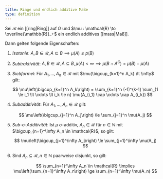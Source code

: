 ```yaml
---
title: Ringe und endlich additive Maße
type: definition
---
```


Sei $\mathcal{R}$ ein [[ring|Ring]] auf $\Omega$ und $\mu : \mathcal{R} \to \overline{\mathbb{R}}_+$ ein endlich additives [[mass|Maß]].

Dann gelten folgende Eigenschaften:
1. *Isotonie*: $A, B \in \mathcal{R}, A \subseteq B \implies \mu(A) \le p(B)$
2. *Subtraktivität*: $A, B \in \mathcal{R}, A \subseteq B, \mu(A) \lt \infty \implies \mu(B \cap A^C) = \mu(B) - \mu(A)$
3. *Siebformel*: Für $A_1, \dots, A_n \in \mathcal{R}$ mit $\mu(\bigcup_{k=1}^n A_k) \lt \infty$ gilt:
   
   $$
   \mu\left(\bigcup_{k=1}^n A_k\right) = \sum_{k=1}^n (-1)^{k-1} \sum_{1 \le i_1 \lt \cdots \lt i_k \le n} \mu(A_{i_1} \cap \cdots \cap A_{i_k})
   $$
   
4. *Subadditivität*: Für $A_1, \dots, A_n \in \mathcal{R}$ gilt:
   
   $$
   \mu\left(\bigcup_{j=1}^n A_j\right) \le \sum_{j=1}^n \mu(A_j)
   $$
   
5. *Sub-$\sigma$-Additivität*: Ist $\mu$ $\sigma$-additiv, $A_n \in \mathcal{R}$ für $n \in \mathbb{N}$ mit $\bigcup_{n=1}^\infty A_n \in \mathcal{R}$, so gilt:
   
   $$
   \mu\left(\bigcup_{j=1}^\infty A_j\right) \le \sum_{j=1}^\infty \mu(A_j)
   $$
   
6. Sind $A_n \subseteq \mathcal{R}, n \in \mathbb{N}$ paarweise disjunkt, so gilt:
   
   $$
   \sum_{n=1}^\infty A_n \in \mathcal{R} \implies \mu\left(\sum_{n=1}^\infty A_n\right) \ge \sum_{n=1}^\infty \mu(A_n)
   $$